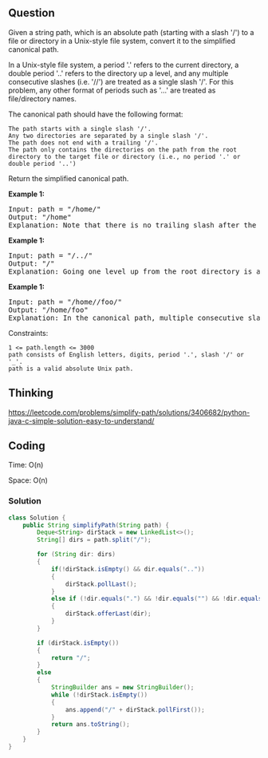 ## Question
Given a string path, which is an absolute path (starting with a slash '/') to a file or directory in a Unix-style file system, convert it to the simplified canonical path.

In a Unix-style file system, a period '.' refers to the current directory, a double period '..' refers to the directory up a level, and any multiple consecutive slashes (i.e. '//') are treated as a single slash '/'. For this problem, any other format of periods such as '...' are treated as file/directory names.

The canonical path should have the following format:

    The path starts with a single slash '/'.
    Any two directories are separated by a single slash '/'.
    The path does not end with a trailing '/'.
    The path only contains the directories on the path from the root directory to the target file or directory (i.e., no period '.' or double period '..')

Return the simplified canonical path.

**Example 1:**
<pre>
Input: path = "/home/"
Output: "/home"
Explanation: Note that there is no trailing slash after the last directory name.
</pre>

**Example 1:**
<pre>
Input: path = "/../"
Output: "/"
Explanation: Going one level up from the root directory is a no-op, as the root level is the highest level you can go.
</pre>

**Example 1:**
<pre>
Input: path = "/home//foo/"
Output: "/home/foo"
Explanation: In the canonical path, multiple consecutive slashes are replaced by a single 
</pre>

Constraints:

    1 <= path.length <= 3000
    path consists of English letters, digits, period '.', slash '/' or '_'.
    path is a valid absolute Unix path.


## Thinking
https://leetcode.com/problems/simplify-path/solutions/3406682/python-java-c-simple-solution-easy-to-understand/

## Coding
Time: O(n) 

Space: O(n)

### Solution
```java
class Solution {
    public String simplifyPath(String path) {
        Deque<String> dirStack = new LinkedList<>();
        String[] dirs = path.split("/");

        for (String dir: dirs)
        {
            if(!dirStack.isEmpty() && dir.equals(".."))
            {
                dirStack.pollLast();
            }
            else if (!dir.equals(".") && !dir.equals("") && !dir.equals(".."))
            {
                dirStack.offerLast(dir);
            }
        }

        if (dirStack.isEmpty())
        {
            return "/";
        }
        else
        {
            StringBuilder ans = new StringBuilder();
            while (!dirStack.isEmpty())
            {
                ans.append("/" + dirStack.pollFirst());
            }
            return ans.toString();
        }
    }
}
```
